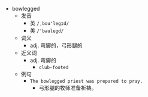 - bowlegged
  - 发音
    - 英 `/ˌbou'legɪd/`
    - 美 `/'bəulegd/`
  - 词义
    - adj. 弯脚的，弓形腿的
  - 近义词
    - adj. 弯脚的
      - `club-footed`
  - 例句
    - `The bowlegged priest was prepared to pray.`
      - 弓形腿的牧师准备祈祷。

